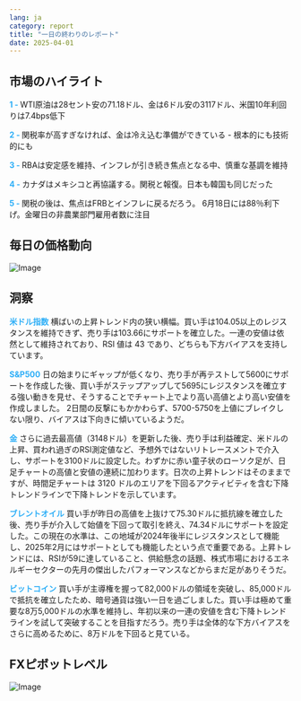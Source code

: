 ```yaml
---
lang: ja
category: report
title: "一日の終わりのレポート"
date: 2025-04-01
---
```



<h2>市場のハイライト</h2>
<strong style="color: #2caef7;">1 - </strong> WTI原油は28セント安の71.18ドル、金は6ドル安の3117ドル、米国10年利回りは7.4bps低下

<strong style="color: #2caef7;">2 - </strong> 関税率が高すぎなければ、金は冷え込む準備ができている - 根本的にも技術的にも

<strong style="color: #2caef7;">3 - </strong> RBAは安定感を維持、インフレが引き続き焦点となる中、慎重な基調を維持

<strong style="color: #2caef7;">4 - </strong> カナダはメキシコと再協議する。関税と報復。日本も韓国も同じだった

<strong style="color: #2caef7;">5 - </strong> 関税の後は、焦点はFRBとインフレに戻るだろう。 6月18日には88％利下げ。金曜日の非農業部門雇用者数に注目



<h2>毎日の価格動向</h2>
<img src="https://markleighedu.github.io/img/Apr-2025/01-Apr-2025/price.jpg" alt="Image"/>

<h2>洞察</h2>
<strong style="color: #2caef7;">米ドル指数</strong> 横ばいの上昇トレンド内の狭い横幅。買い手は104.05以上のレジスタンスを維持できず、売り手は103.66にサポートを確立した。一連の安値は依然として維持されており、RSI 値は 43 であり、どちらも下方バイアスを支持しています。 

<strong style="color: #2caef7;">S&P500</strong> 日の始まりにギャップが低くなり、売り手が再テストして5600にサポートを作成した後、買い手がステップアップして5695にレジスタンスを確立する強い動きを見せ、そうすることでチャート上でより高い高値とより高い安値を作成しました。 2日間の反撃にもかかわらず、5700-5750を上値にブレイクしない限り、バイアスは下向きに傾いているようだ。 

<strong style="color: #2caef7;">金</strong> さらに過去最高値（3148ドル）を更新した後、売り手は利益確定、米ドルの上昇、買われ過ぎのRSI測定値など、予想外ではないリトレースメントで介入し、サポートを3100ドルに設定した。わずかに赤い童子状のローソク足が、日足チャートの高値と安値の連続に加わります。日次の上昇トレンドはそのままですが、時間足チャートは 3120 ドルのエリアを下回るアクティビティを含む下降トレンドラインで下降トレンドを示しています。

<strong style="color: #2caef7;">ブレントオイル</strong> 買い手が昨日の高値を上抜けて75.30ドルに抵抗線を確立した後、売り手が介入して始値を下回って取引を終え、74.34ドルにサポートを設定した。この現在の水準は、この地域が2024年後半にレジスタンスとして機能し、2025年2月にはサポートとしても機能したという点で重要である。上昇トレンドには、RSIが59に達していること、供給懸念の話題、株式市場におけるエネルギーセクターの先月の傑出したパフォーマンスなどからまだ足がありそうだ。 

<strong style="color: #2caef7;">ビットコイン</strong> 買い手が主導権を握って82,000ドルの領域を突破し、85,000ドルで抵抗を確立したため、暗号通貨は強い一日を過ごしました。買い手は極めて重要な8万5,000ドルの水準を維持し、年初以来の一連の安値を含む下降トレンドラインを試して突破することを目指すだろう。売り手は全体的な下方バイアスをさらに高めるために、8万ドルを下回ると見ている。



<h2>FXピボットレベル</h2>
<img src="https://markleighedu.github.io/img/Apr-2025/01-Apr-2025/pivot.jpg" alt="Image"/>